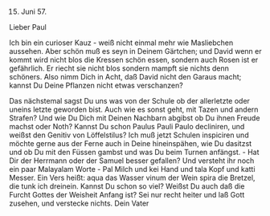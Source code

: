  15. Juni 57.

Lieber Paul

Ich bin ein curioser Kauz - weiß nicht einmal mehr wie Masliebchen aussehen. Aber schön muß es seyn in Deinem Gärtchen; und David wenn er kommt wird nicht blos die Kressen schön essen, sondern auch Rosen ist er gefährlich. Er riecht sie nicht blos sondern mampft sie nichts denn schöners. Also nimm Dich in Acht, daß David nicht den Garaus macht; kannst Du Deine Pflanzen nicht etwas verschanzen?

Das nächstemal sagst Du uns was von der Schule ob der allerletzte oder uneins letzte geworden bist. Auch wie es sonst geht, mit Tazen und andern Strafen? Und wie Du Dich mit Deinen Nachbarn abgibst ob Du ihnen Freude machst oder Noth? Kannst Du schon Paulus Pauli Paulo decliniren, und weißst den Genitiv von Löffelstilus? Ich muß jetzt Schulen inspiciren und möchte gerne aus der Ferne auch in Deine hineinspähen, wie Du dasitzst und ob Du mit den Füssen gambst und was Du beim Turnen anfängst. - Hat Dir der Herrmann oder der Samuel besser gefallen? Und versteht ihr noch ein paar Malayalam Worte - Pal Milch und kei Hand und tala Kopf und katti Messer. Ein Vers heißt: aqua das Wasser vinum der Wein spira die Bretzel, die tunk ich dreinein. Kannst Du schon so viel? Weißst Du auch daß die Furcht Gottes der Weisheit Anfang ist? Sei nur recht heiter und laß Gott zusehen, und verstecke nichts.
 Dein Vater

